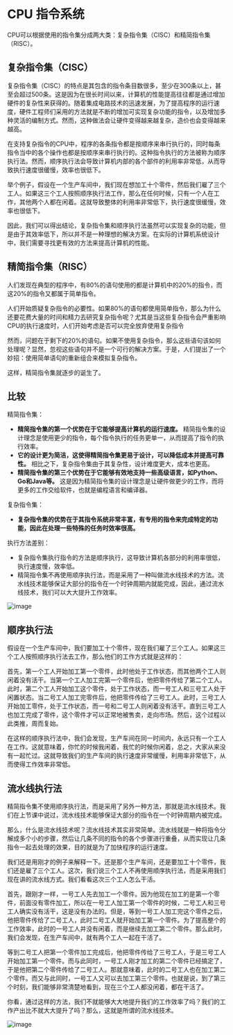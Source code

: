 # CPU 指令系统

  CPU可以根据使用的指令集分成两大类：复杂指令集（CISC）和精简指令集（RISC）。

## 复杂指令集（CISC）

  复杂指令集（CISC）的特点是其包含的指令条目数很多，至少在300条以上，甚至会超过500条。这是因为在很长时间以来，计算机的性能提高往往都是通过增加硬件的复杂性来获得的。随着集成电路技术的迅速发展，为了提高程序的运行速度，硬件工程师们采用的方法就是不断的增加可实现复杂功能的指令，以及增加多种灵活的编制方式。然而，这种做法会让硬件变得越来越复杂，造价也会变得越来越高。

  在支持复杂指令的CPU中，程序的各条指令都是按顺序来串行执行的，同时每条指令当中的各个操作也都是按顺序来串行执行的。这种指令执行的方法被称为顺序执行法。然而，顺序执行法会导致计算机内部的各个部件的利用率非常低，从而导致执行速度很缓慢，效率也很低下。

  举个例子，假设在一个生产车间中，我们现在想加工十个零件，然后我们雇了三个工人。如果这三个工人按照顺序执行法工作，那么在任何时候，只有一个人在工作，其他两个人都在闲着。这就导致整体的利用率非常低下，执行速度很缓慢，效率也很低下。

  因此，我们可以得出结论，复杂指令集和顺序执行法虽然可以实现复杂的功能，但是由于其效率低下，所以并不是一种理想的解决方案。在实际的计算机系统设计中，我们需要寻找更有效的方法来提高计算机的性能。

## 精简指令集（RISC）

  人们发现在典型的程序中，有80%的语句使用的都是计算机中的20%的指令，而这20%的指令又都属于简单指令。
  
  人们开始质疑复杂指令的必要性。如果80%的语句都使用简单指令，那么为什么还要花费大量的时间和精力去研究复杂指令呢？尤其是当这些复杂指令会严重影响CPU的执行速度时，人们开始考虑是否可以完全放弃使用复杂指令
  
  然而，问题在于剩下的20%的语句。如果不使用复杂指令，那么这些语句该如何处理呢？显然，忽视这些语句并不是一个可行的解决方案。于是，人们提出了一个妙招：使用简单语句的重新组合来模拟复杂指令。

  这样，精简指令集就逐步的诞生了。

## 比较

精简指令集：
  - **精简指令集的第一个优势在于它能够提高计算机的运行速度。** 精简指令集的设计理念是使用更少的指令，每个指令执行的任务更单一，从而提高了指令的执行效率。
  - **它的设计更为简洁，这使得精简指令集更易于设计，可以降低成本并提高可靠性。** 相比之下，复杂指令集由于其复杂性，设计难度更大，成本也更高。
  - **精简指令集的第三个优势在于它能够有效地支持一些高级语言，如Python、Go和Java等。** 这是因为精简指令集的设计理念是让硬件做更少的工作，而将更多的工作交给软件，也就是编程语言和编译器。

复杂指令集：
 - **复杂指令集的优势在于其指令系统非常丰富，有专用的指令来完成特定的功能，因此在处理一些特殊的任务时效率很高。**

执行方法差别：
 - 复杂指令集执行指令的方法是顺序执行，这导致计算机各部分的利用率很低，执行速度慢，效率低。
 - 精简指令集不再使用顺序执行法，而是采用了一种叫做流水线技术的方法。流水线技术能够保证大部分的指令在一个时钟周期内就能完成，因此，通过流水线技术，我们可以大大提升工作效率。

![image](https://github.com/anna-symington/web-engineering/assets/160561460/5d869d6e-d836-46e7-a485-97b1d88ec585)

## 顺序执行法

  假设在一个生产车间中，我们要加工十个零件，现在我们雇了三个工人。如果这三个工人按照顺序执行法去工作，那么他们的工作方式就是这样的：

  首先，第一个工人开始加工第一个零件，此时他处于工作状态，而其他两个工人则闲着没有活干。当第一个工人加工完第一个零件后，他把零件传给了第二个工人。此时，第二个工人开始加工这个零件，处于工作状态，而一号工人和三号工人处于闲置状态。当二号工人加工完零件后，他把零件传给了三号工人。此时，三号工人开始加工零件，处于工作状态，而一号和二号工人则闲着没有活干。直到三号工人也加工完成了零件，这个零件才可以正常地被售卖，走向市场。然后，这个过程以此类推，周而复始。

  在这样的顺序执行法中，我们会发现，生产车间在同一时间内，永远只有一个工人在工作。这就意味着，你忙的时候我闲着，我忙的时候你闲着，总之，大家从来没有一起忙过。这就导致我们的生产车间的执行速度非常缓慢，利用率非常低下，从而使得工作效率非常低。

## 流水线执行法

  精简指令集不使用顺序执行法，而是采用了另外一种方法，那就是流水线技术。我们在上节课中说过，流水线技术能够保证大部分的指令在一个时钟周期内被完成。

  那么，什么是流水线技术呢？流水线技术其实非常简单。流水线就是一种将指令分解成多个小的步骤，然后让几条不同的指令的各个步骤进行重叠，从而实现让几条指令一起去处理的效果，目的就是为了加快程序的运行速度。

  我们还是用刚才的例子来解释一下。还是那个生产车间，还是要加工十个零件，我们还是雇了三个工人。这次，我们说三个工人不再使用顺序执行法，而是采用我们现在讲的流水线方式。我们看看这次三个工人怎么干活。

  首先，跟刚才一样，一号工人先去加工一个零件。因为他现在加工的是第一个零件，前面没有零件加工，所以在一号工人加工第一个零件的时候，二号工人和三号工人确实没有活干，这是没有办法的。但是，等到一号工人加工完这个零件之后，他把零件传给了二号工人，此时二号工人就开始加工第一个零件。为了提高整个的工作效率，此时的一号工人并没有闲着，而是继续去加工第二个零件。那么此时，我们会发现，在生产车间中，就有两个工人一起在干活了。
  
  等到二号工人把第一个零件加工完成后，他把零件传给了三号工人，于是三号工人开始加工第一个零件。而与此同时，一号工人刚才加工的第二个零件已经搞定了，于是他把第二个零件传给了二号工人。那就意味着，此时的二号工人也在加工第二个零件。而又与此同时，一号工人又可以去加工第三个零件。也就是说，到了第三个时刻，我们能够非常清楚地看到，现在三个工人都没闲着，都在干活了。

  你看，通过这样的方法，我们不就能够大大地提升我们的工作效率了吗？我们的工作产出比不就大大提升了吗？那么，这就是所谓的流水线技术。
  
![image](https://github.com/anna-symington/web-engineering/assets/160561460/f47150cd-7a3c-48db-8714-84a35290edcd)
